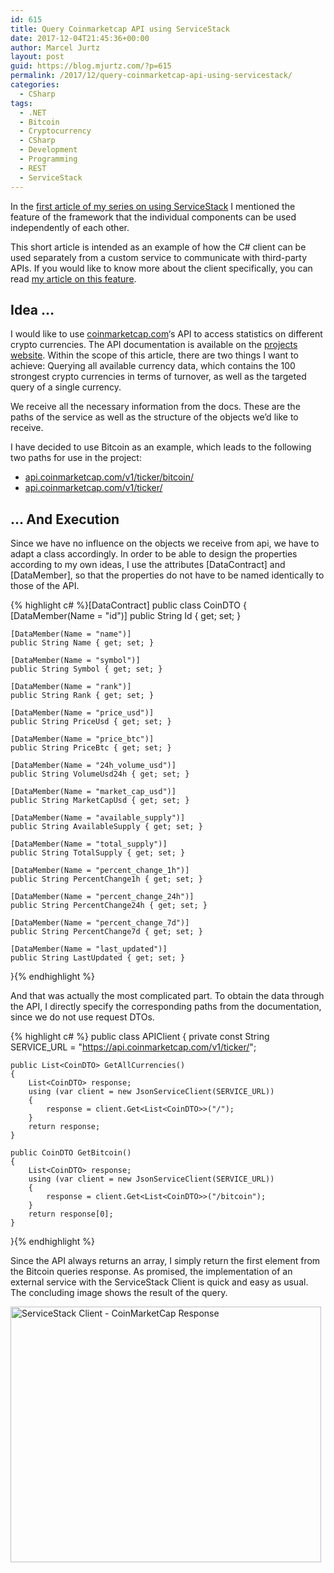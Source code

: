 ```yaml
---
id: 615
title: Query Coinmarketcap API using ServiceStack
date: 2017-12-04T21:45:36+00:00
author: Marcel Jurtz
layout: post
guid: https://blog.mjurtz.com/?p=615
permalink: /2017/12/query-coinmarketcap-api-using-servicestack/
categories:
  - CSharp
tags:
  - .NET
  - Bitcoin
  - Cryptocurrency
  - CSharp
  - Development
  - Programming
  - REST
  - ServiceStack
---
```

In the [first article of my series on using ServiceStack](https://blog.mjurtz.com/2017/11/what-is-servicestack/) I mentioned the feature of the framework that the individual components can be used independently of each other.

This short article is intended as an example of how the C# client can be used separately from a custom service to communicate with third-party APIs. If you would like to know more about the client specifically, you can read [my article on this feature](https://blog.mjurtz.com/2017/11/servicestack-using-the-c-client/).

## Idea &#8230;

I would like to use [coinmarketcap.com](https://coinmarketcap.com/)&#8216;s API to access statistics on different crypto currencies. The API documentation is available on the [projects website](https://coinmarketcap.com/api/). Within the scope of this article, there are two things I want to achieve: Querying all available currency data, which contains the 100 strongest crypto currencies in terms of turnover, as well as the targeted query of a single currency.

We receive all the necessary information from the docs. These are the paths of the service as well as the structure of the objects we&#8217;d like to receive.

I have decided to use Bitcoin as an example, which leads to the following two paths for use in the project:

  * [api.coinmarketcap.com/v1/ticker/bitcoin/](https://api.coinmarketcap.com/v1/ticker/bitcoin/)
  * [api.coinmarketcap.com/v1/ticker/](https://api.coinmarketcap.com/v1/ticker/)

## &#8230; And Execution

Since we have no influence on the objects we receive from api, we have to adapt a class accordingly. In order to be able to design the properties according to my own ideas, I use the attributes [DataContract] and [DataMember], so that the properties do not have to be named identically to those of the API.

{% highlight c# %}[DataContract]
public class CoinDTO
{
    [DataMember(Name = "id")]
    public String Id { get; set; }

    [DataMember(Name = "name")]
    public String Name { get; set; }

    [DataMember(Name = "symbol")]
    public String Symbol { get; set; }

    [DataMember(Name = "rank")]
    public String Rank { get; set; }

    [DataMember(Name = "price_usd")]
    public String PriceUsd { get; set; }

    [DataMember(Name = "price_btc")]
    public String PriceBtc { get; set; }

    [DataMember(Name = "24h_volume_usd")]
    public String VolumeUsd24h { get; set; }

    [DataMember(Name = "market_cap_usd")]
    public String MarketCapUsd { get; set; }

    [DataMember(Name = "available_supply")]
    public String AvailableSupply { get; set; }

    [DataMember(Name = "total_supply")]
    public String TotalSupply { get; set; }

    [DataMember(Name = "percent_change_1h")]
    public String PercentChange1h { get; set; }

    [DataMember(Name = "percent_change_24h")]
    public String PercentChange24h { get; set; }

    [DataMember(Name = "percent_change_7d")]
    public String PercentChange7d { get; set; }

    [DataMember(Name = "last_updated")]
    public String LastUpdated { get; set; }
}{% endhighlight %}

And that was actually the most complicated part. To obtain the data through the API, I directly specify the corresponding paths from the documentation, since we do not use request DTOs.

{% highlight c# %}
public class APIClient
{
    private const String SERVICE_URL = "https://api.coinmarketcap.com/v1/ticker/";

    public List<CoinDTO> GetAllCurrencies()
    {
        List<CoinDTO> response;
        using (var client = new JsonServiceClient(SERVICE_URL))
        {
            response = client.Get<List<CoinDTO>>("/");
        }
        return response;
    }

    public CoinDTO GetBitcoin()
    {
        List<CoinDTO> response;
        using (var client = new JsonServiceClient(SERVICE_URL))
        {
            response = client.Get<List<CoinDTO>>("/bitcoin");
        }
        return response[0];
    }
}{% endhighlight %}

Since the API always returns an array, I simply return the first element from the Bitcoin queries response. As promised, the implementation of an external service with the ServiceStack Client is quick and easy as usual. The concluding image shows the result of the query.

<img src="https://i1.wp.com/blog.mjurtz.com/wp-content/uploads/2017/12/API_BreakPoint.png?resize=497%2C409&#038;ssl=1" alt="ServiceStack Client - CoinMarketCap Response" width="497" height="409" class="aligncenter size-full wp-image-617" data-recalc-dims="1" />
